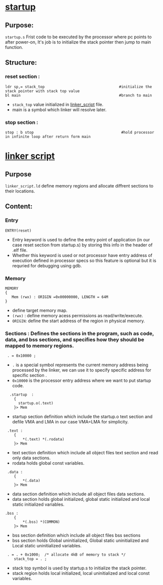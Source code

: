 # [startup](startup.s)

## **Purpose**:  
`startup.s`  Frist code to be executed by the processor where pc points to after power-on, It's job is to initialize the stack pointer then jump to main function.

## **Structure**:  
### **reset section** : 
    
    ldr sp,= stack_top                                  #initialize the stack pointer with stack top value
    bl main                                             #branch to main 
    

- `stack_top` value initialized in [linker_script](linker_script.ld) file. 
- main is a symbol which linker will resolve later. 

### **stop section** :
    
    stop : b stop                                        #hold processor in infinite loop after return form main 
     
# [linker script](linker_script.ld)

## Purpose
`linker_script.ld` define memory regions and allocate diffrent sections to their locations.

## Content:
 ### **Entry**
```
ENTRY(reset) 
```
-  Entry keyword is used to define the entry point of application (in our case reset section from startup.s) by storing this info in the header of .elf file. 
-  Whether this keyword is used or not processor have entry address of execution defined in processor specs so this feature is optional but it is requried for debugging using gdb. 

 ### **Memory**
 ```
 MEMORY
{
    Mem (rwx) : ORIGIN =0x00000000, LENGTH = 64M
}
 ```
 - define target memory map.
 - `(rwx)` : define memory acess permissions as read/write/execute. 
 - `ORIGIN`: define the start address of the region in physical memory. 

 ### **Sections** :  Defines the sections in the program, such as code, data, and bss sections, and specifies how they should be mapped to memory regions.
 ```
  . = 0x10000 ;
 ```
- `.` is a special symbol represents the current memory address being processed by the linker, we can use it to specify specific address for specific section .
- `0x10000` is the processor entry address where we want to put startup code.

```
  .startup  :
    {
      startup.o(.text)
    }> Mem
```
- startup section definition which include the startup.o text section and defile VMA and LMA in our case VMA=LMA for simplicity.

```
 .text :
    {
        *(.text) *(.rodata)
    }> Mem
```
- text section definition which include all object files text section and read only data sections.
- rodata holds global const variables.


```
 .data :
    {
        *(.data)
    }> Mem
```
- data section definition which include all object files data sections.
- data section holds global initialized, global static initialized and local static initialized variables.


```
.bss :
    {
        *(.bss) *(COMMON)
    }> Mem
```
- bss section definition which include all object files bss sections
- bss section holds Global uninitialized, Global static uninitialized and Local static uninitialized variables.


```
 . = . + 0x1000;  /* allocate 4kB of memory to stack */
    stack_top = . ;
```
- stack top symbol is used by startup.s to initialize the stack pointer.
- stack region holds local initialized, local uninitialized and local const variables. 

